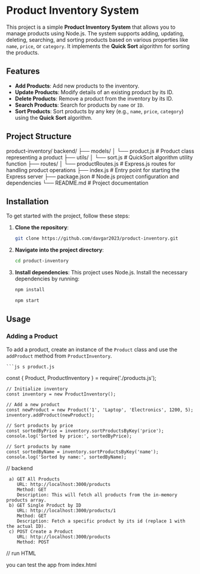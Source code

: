 # Product Inventory System

This project is a simple **Product Inventory System** that allows you to manage products using Node.js. The system supports adding, updating, deleting, searching, and sorting products based on various properties like `name`, `price`, or `category`. It implements the **Quick Sort** algorithm for sorting the products.

## Features

- **Add Products**: Add new products to the inventory.
- **Update Products**: Modify details of an existing product by its ID.
- **Delete Products**: Remove a product from the inventory by its ID.
- **Search Products**: Search for products by `name` or `ID`.
- **Sort Products**: Sort products by any key (e.g., `name`, `price`, `category`) using the **Quick Sort** algorithm.

## Project Structure

product-inventory/
backend/
        ├── models/
        │   └── product.js           # Product class representing a product
        ├── utils/
        │   └── sort.js              # QuickSort algorithm utility function
        ├── routes/
        │   └── productRoutes.js      # Express.js routes for handling product operations
        ├── index.js                 # Entry point for starting the Express server
        ├── package.json             # Node.js project configuration and dependencies
        └── README.md                # Project documentation




## Installation

To get started with the project, follow these steps:

1. **Clone the repository**:
    ```bash
    git clone https://github.com/davgar2023/product-inventory.git
    ```
2. **Navigate into the project directory**:
    ```bash
    cd product-inventory
    ```

3. **Install dependencies**:
    This project uses Node.js. Install the necessary dependencies by running:
    ```bash
    npm install
    ```
     ```bash
    npm start
     ```
## Usage

### Adding a Product
To add a product, create an instance of the `Product` class and use the `addProduct` method from `ProductInventory`.

    ```js s product.js 

   const { Product, ProductInventory } = require('./products.js');

    // Initialize inventory
    const inventory = new ProductInventory();

    // Add a new product
    const newProduct = new Product('1', 'Laptop', 'Electronics', 1200, 5);
    inventory.addProduct(newProduct);

    // Sort products by price
    const sortedByPrice = inventory.sortProductsByKey('price');
    console.log('Sorted by price:', sortedByPrice);

    // Sort products by name
    const sortedByName = inventory.sortProductsByKey('name');
    console.log('Sorted by name:', sortedByName);

// backend

     a) GET All Products
        URL: http://localhost:3000/products
        Method: GET
        Description: This will fetch all products from the in-memory products array.
     b) GET Single Product by ID
        URL: http://localhost:3000/products/1
        Method: GET
        Description: Fetch a specific product by its id (replace 1 with the actual ID).
     c) POST Create a Product
        URL: http://localhost:3000/products
        Method: POST

// run HTML

you can test the app from index.html
